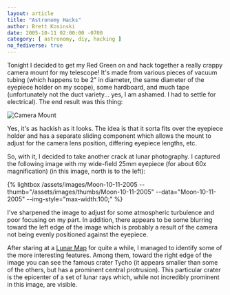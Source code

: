 ```yaml
---
layout: article
title: "Astronomy Hacks"
author: Brett Kosinski
date: 2005-10-11 02:00:00 -0700
category: [ astronomy, diy, hacking ]
no_fediverse: true
---
```


Tonight I decided to get my Red Green on and hack together a really crappy camera mount for my telescope!  It's made from various pieces of vacuum tubing (which happens to be 2" in diameter, the same diameter of the eyepiece holder on my scope), some hardboard, and much tape (unfortunately not the duct variety... yes, I am ashamed.  I had to settle for electrical).  The end result was this thing:

![Camera Mount](/assets/images/Camera_Mount)

Yes, it's as hackish as it looks.  The idea is that it sorta fits over the eyepiece holder and has a separate sliding component which allows the mount to adjust for the camera lens position, differing eyepiece lengths, etc.

So, with it, I decided to take another crack at lunar photography.  I captured the following image with my wide-field 25mm eyepiece (for about 60x magnification) (in this image, north is to the left):

{% lightbox /assets/images/Moon-10-11-2005 --thumb="/assets/images/thumbs/Moon-10-11-2005" --data="Moon-10-11-2005" --img-style="max-width:100;" %}

I've sharpened the image to adjust for some atmospheric turbulence and poor focusing on my part.  In addition, there appears to be some blurring toward the left edge of the image which is probably a result of the camera not being evenly positioned against the eyepiece.

After staring at a [Lunar Map](http://www.lunarrepublic.com/atlas/) for quite a while, I managed to identify some of the more interesting features.  Among them, toward the right edge of the image you can see the famous crater Tycho (it appears smaller than some of the others, but has a prominent central protrusion).  This particular crater is the epicenter of a set of lunar rays which, while not incredibly prominent in this image, are visible.

